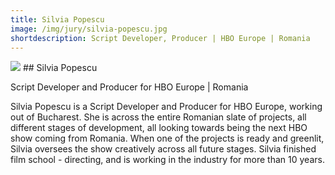 ```yaml
---
title: Silvia Popescu
image: /img/jury/silvia-popescu.jpg
shortdescription: Script Developer, Producer | HBO Europe | Romania
---
```

<img src="/img/jury/silvia-popescu.jpg">
## Silvia Popescu

Script Developer and Producer for HBO Europe | Romania

Silvia Popescu is a Script Developer and Producer for HBO Europe, working out of Bucharest. She is across the entire Romanian slate of projects, all different stages of development, all looking towards being the next HBO show coming from Romania. When one of the projects is ready and greenlit, Silvia oversees the show creatively across all future stages. Silvia finished film school - directing, and is working in the industry for more than 10 years.
